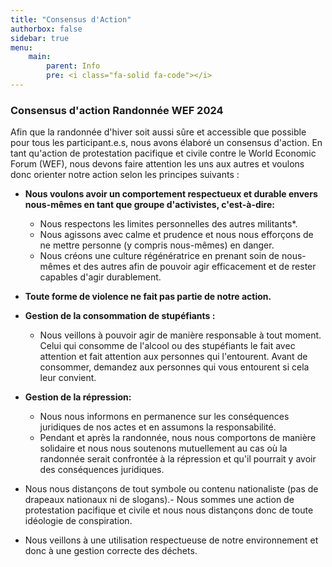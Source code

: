 ```yaml
---
title: "Consensus d'Action"
authorbox: false
sidebar: true
menu: 
    main:
        parent: Info
        pre: <i class="fa-solid fa-code"></i>
---
```


### Consensus d'action Randonnée WEF 2024

Afin que la randonnée d'hiver soit aussi sûre et accessible que possible pour tous les participant.e.s, nous avons élaboré un consensus d'action. En tant qu'action de protestation pacifique et civile contre le World Economic Forum (WEF), nous devons faire attention les uns aux autres et voulons donc orienter notre action selon les principes suivants :

- **Nous voulons avoir un comportement respectueux et durable envers nous-mêmes en tant que groupe d'activistes, c'est-à-dire:** 
  - Nous respectons les limites personnelles des autres militants*.
  - Nous agissons avec calme et prudence et nous nous efforçons de ne mettre personne (y compris nous-mêmes) en danger.
  - Nous créons une culture régénératrice en prenant soin de nous-mêmes et des autres afin de pouvoir agir efficacement et de rester capables d'agir durablement. 
  
- **Toute forme de violence ne fait pas partie de notre action.**

- **Gestion de la consommation de stupéfiants :**
  - Nous veillons à pouvoir agir de manière responsable à tout moment. Celui qui consomme de l'alcool ou des stupéfiants le fait avec attention et fait attention aux personnes qui l'entourent. Avant de consommer, demandez aux personnes qui vous entourent si cela leur convient. 
  
- **Gestion de la répression:**
  - Nous nous informons en permanence sur les conséquences juridiques de nos actes et en assumons la responsabilité.
  - Pendant et après la randonnée, nous nous comportons de manière solidaire et nous nous soutenons mutuellement au cas où la randonnée serait confrontée à la répression et qu'il pourrait y avoir des conséquences juridiques.

- Nous nous distançons de tout symbole ou contenu nationaliste (pas de drapeaux nationaux ni de slogans).- Nous sommes une action de protestation pacifique et civile et nous nous distançons donc de toute idéologie de conspiration. 
- Nous veillons à une utilisation respectueuse de notre environnement et donc à une gestion correcte des déchets.
